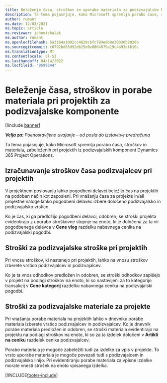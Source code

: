 ```yaml
---
title: Beleženje časa, stroškov in uporabe materiala za podizvajalske komponente
description: Ta tema pojasnjuje, kako Microsoft spremlja porabo časa, stroškov in materiala, zabeleženih pri projektih iz podizvajalskih komponent Dynamics 365 Project Operations.
author: rumant
ms.date: 12/03/2021
ms.topic: article
ms.reviewer: johnmichalak
ms.author: rumant
ms.openlocfilehash: 5a31b4a1092cc4829cbfc789e8b8e30030b2826b
ms.sourcegitcommit: c0792bd65d92db25e0e8864879a19c4b93efb10c
ms.translationtype: MT
ms.contentlocale: sl-SI
ms.lasthandoff: 04/14/2022
ms.locfileid: "8599244"
---
```

# <a name="recording-time-expenses-and-material-usage-on-projects-for-subcontracted-components"></a>Beleženje časa, stroškov in porabe materiala pri projektih za podizvajalske komponente

[!include [banner](../../includes/dataverse-preview.md)]

_**Velja za:** Poenostavljeno uvajanje – od posla do izstavitve predračuna_

Ta tema pojasnjuje, kako Microsoft spremlja porabo časa, stroškov in materiala, zabeleženih pri projektih iz podizvajalskih komponent Dynamics 365 Project Operations.

## <a name="costing-for-subcontractor-time-on-projects"></a>Izračunavanje stroškov časa podizvajalcev pri projektih
V projektnem poslovanju lahko pogodbeni delavci beležijo čas na projektih na podoben način kot zaposleni. Pri vnašanju časa za projekte in/ali projektne naloge lahko pogodbeni delavec izbere določeno podizvajalsko in podizvajalsko vrstico.

Ko je čas, ki ga predložijo pogodbeni delavci, odobren, se stroški projekta evidentirajo z uporabo stroškovne stopnje na enoto, ki je določena za ta vir pogodbenega delavca v **Cene vlog** razdelku nabavnega cenika na podizvajalski pogodbi.

## <a name="costing-for-subcontracted-expenses-on-projects"></a>Stroški za podizvajalske stroške pri projektih
Pri vnosu stroškov, ki nastanejo pri projektih, lahko na vnosu stroškov izberete vrstico podizvajalcev in podizvajalcev. 

Ko je ta vnos odhodkov predložen in odobren, se stroški odhodkov zapišejo v projekt na podlagi stroškov na enoto, ki so nastavljeni za to kategorijo transakcij v **Cene kategorij** razdelku nabavnega cenika na podizvajalski pogodbi.

## <a name="costing-for-subcontracted-materials-on-projects"></a>Stroški za podizvajalske materiale za projekte
Pri vnašanju porabe materiala na projektih lahko v dnevniku porabe materiala izberete vrstico podizvajalcev in podizvajalcev. Ko je dnevnik porabe materiala predložen in odobren, se stroški materiala evidentirajo na projektu na podlagi stroškov na enoto, ki so za ta izdelek določeni v **Artikli na ceniku** razdelek cenika podizvajalcev.

Porabo materiala je mogoče zabeležiti tudi za izdelke za vpis v projekte. To vrsto uporabe materiala je mogoče povezati tudi s podizvajalcem in podizvajalsko linijo. Pri evidentiranju porabe materiala za vpisne izdelke morate vnesti strošek na enoto vpisanega izdelka. 


[!INCLUDE[footer-include](../../includes/footer-banner.md)]
